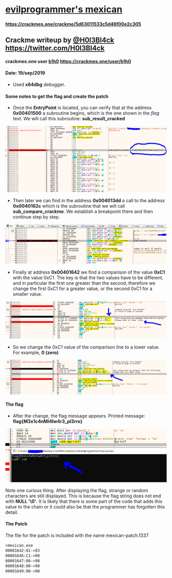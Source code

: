 # [evilprogrammer's mexican](https://crackmes.one/crackme/5d63011533c5d46f00e2c305)
#### https://crackmes.one/crackme/5d63011533c5d46f00e2c305

## Crackme writeup by [@H0l3Bl4ck](https://twitter.com/H0l3Bl4ck) https://twitter.com/H0l3Bl4ck
#### crackmes.one user [b1h0](https://crackmes.one/user/b1h0) https://crackmes.one/user/b1h0
#### Date: 19/sep/2019 

- Used **x64dbg** debugger.  

#### Some notes to get the flag and create the patch

- Once the **EntryPoint** is located, you can verify that at the address **0x00401500** a subroutine begins, which is the one shown in the *flag* text. We will call this subroutine: **sub_result_cracked**

![mexican_01](mexican_01.png "sub_result_cracked")

- Then later we can find in the address **0x004013dd** a call to the address **0x0040162c** which is the subroutine that we will call **sub_compare_crackme**. We establish a breakpoint there and then continue step by step.

![sub_compare](mexican_02.png)

- Finally at address **0x00401642** we find a comparison of the value **0xC1** with the value 0xC1. The key is that the two values have to be different, and in particular the first one greater than the second, therefore we change the first 0xC1 for a greater value, or the second 0xC1 for a smaller value.

![the_key](mexican_03.png)

- So we change the *0xC1* value of the comparison line to a lower value. For example, **0 (zero)**

![patch](mexican_03_patch.png "patch" )

#### The flag

- After the change, the flag message appears. Printed message: **flag{M3x1c4nMl4lw4r3_pl3rro}**

![flag](mexican_flag.png "flag{M3x1c4nMl4lw4r3_pl3rro}")

Note one curious thing. After displaying the flag, strange or random characters are still displayed. This is because the flag string does not end with **NULL '\0'**. It is likely that there is some part of the code that adds this value to the chain or it could also be that the programmer has forgotten this detail.

#### The Patch

The file for the patch is included with the name mexican-patch.1337

	>mexican.exe
	00001642:81->83
	00001646:C1->00
	00001647:00->90
	00001648:00->90
	00001649:00->90


